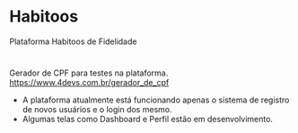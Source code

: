 # Habitoos
Plataforma Habitoos de Fidelidade
#
Gerador de CPF para testes na plataforma.
https://www.4devs.com.br/gerador_de_cpf

- A plataforma atualmente está funcionando apenas o sistema de registro de novos usuários e o login dos mesmo.
- Algumas telas como Dashboard e Perfil estão em desenvolvimento.
